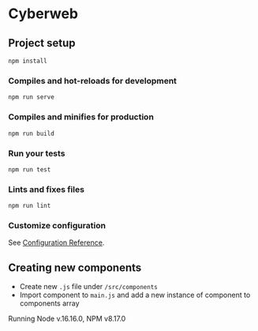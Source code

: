 # Cyberweb

## Project setup
```
npm install
```

### Compiles and hot-reloads for development
```
npm run serve
```

### Compiles and minifies for production
```
npm run build
```

### Run your tests
```
npm run test
```

### Lints and fixes files
```
npm run lint
```

### Customize configuration
See [Configuration Reference](https://cli.vuejs.org/config/).


## Creating new components  
- Create new `.js` file under `/src/components`  
- Import component to `main.js` and add a new instance of component to components array  


Running Node v.16.16.0, NPM v8.17.0